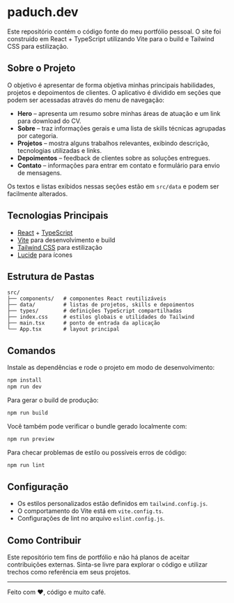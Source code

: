 # paduch.dev

Este repositório contém o código fonte do meu portfólio pessoal. O site foi construído em React + TypeScript utilizando Vite para o build e Tailwind CSS para estilização.

## Sobre o Projeto

O objetivo é apresentar de forma objetiva minhas principais habilidades, projetos e depoimentos de clientes. O aplicativo é dividido em seções que podem ser acessadas através do menu de navegação:

- **Hero** – apresenta um resumo sobre minhas áreas de atuação e um link para download do CV.
- **Sobre** – traz informações gerais e uma lista de skills técnicas agrupadas por categoria.
- **Projetos** – mostra alguns trabalhos relevantes, exibindo descrição, tecnologias utilizadas e links.
- **Depoimentos** – feedback de clientes sobre as soluções entregues.
- **Contato** – informações para entrar em contato e formulário para envio de mensagens.

Os textos e listas exibidos nessas seções estão em `src/data` e podem ser facilmente alterados.

## Tecnologias Principais

- [React](https://react.dev/) + [TypeScript](https://www.typescriptlang.org/)
- [Vite](https://vitejs.dev/) para desenvolvimento e build
- [Tailwind CSS](https://tailwindcss.com/) para estilização
- [Lucide](https://lucide.dev/) para ícones

## Estrutura de Pastas

```
src/
├── components/   # componentes React reutilizáveis
├── data/         # listas de projetos, skills e depoimentos
├── types/        # definições TypeScript compartilhadas
├── index.css     # estilos globais e utilidades do Tailwind
├── main.tsx      # ponto de entrada da aplicação
└── App.tsx       # layout principal
```

## Comandos

Instale as dependências e rode o projeto em modo de desenvolvimento:

```bash
npm install
npm run dev
```

Para gerar o build de produção:

```bash
npm run build
```

Você também pode verificar o bundle gerado localmente com:

```bash
npm run preview
```

Para checar problemas de estilo ou possíveis erros de código:

```bash
npm run lint
```

## Configuração

- Os estilos personalizados estão definidos em `tailwind.config.js`.
- O comportamento do Vite está em `vite.config.ts`.
- Configurações de lint no arquivo `eslint.config.js`.

## Como Contribuir

Este repositório tem fins de portfólio e não há planos de aceitar contribuições externas. Sinta-se livre para explorar o código e utilizar trechos como referência em seus projetos.

---

Feito com ❤️, código e muito café.
